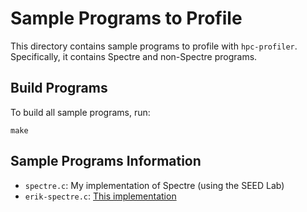 # Sample Programs to Profile
This directory contains sample programs to profile with `hpc-profiler`. Specifically, it contains Spectre and non-Spectre programs.

## Build Programs
To build all sample programs, run:
```
make
```

## Sample Programs Information
* `spectre.c`: My implementation of Spectre (using the SEED Lab)
* `erik-spectre.c`: [This implementation](https://gist.github.com/ErikAugust/724d4a969fb2c6ae1bbd7b2a9e3d4bb6)
